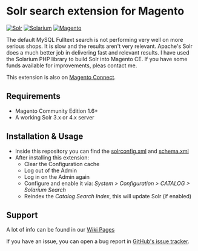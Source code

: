 Solr search extension for Magento
================
[![Solr](https://lucene.apache.org/images/solr.png)](https://lucene.apache.org/solr/)
[![Solarium](http://www.raspberry.nl/wp-content/uploads/2011/12/solarium.gif)](http://www.solarium-project.org/)
[![Magento](http://21inspired.com/wp-content/uploads/2010/01/magento-logo-1.jpg)](http://magento.com/)

The default MySQL Fulltext search is not performing very well on more serious shops. It is slow and the results aren't very relevant. Apache's Solr does a much better job in delivering fast and relevant results. I have used the Solarium PHP library to build Solr into Magento CE. If you have some funds available for improvements, pleas contact me.

This extension is also on [Magento Connect](http://www.magentocommerce.com/magento-connect/solr-search-based-on-solarium.html).

## Requirements

  * Magento Community Edition 1.6+
  * A working Solr 3.x or 4.x server

## Installation & Usage

  * Inside this repository you can find the [solrconfig.xml](https://github.com/jeroenvermeulen/magento-solarium/blob/master/app/code/community/JeroenVermeulen/Solarium/docs/solrconfig.xml) and [schema.xml](https://github.com/jeroenvermeulen/magento-solarium/blob/master/app/code/community/JeroenVermeulen/Solarium/docs/schema.xml)
  * After installing this extension:
    * Clear the Configuration cache
    * Log out of the Admin
    * Log in on the Admin again
    * Configure and enable it via: *System > Configuration > CATALOG > Solarium Search*
    * Reindex the *Catalog Search Index*, this will update Solr (if enabled)

## Support

A lot of info can be found in our [Wiki Pages](https://github.com/jeroenvermeulen/magento-solarium/wiki)

If you have an issue, you can open a bug report in [GitHub's issue tracker](https://github.com/jeroenvermeulen/magento-solarium/issues).
